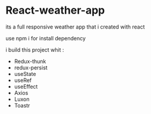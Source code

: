 # React-weather-app
its a full responsive weather app that i created with react


use npm i for install dependency


i build this project whit :
- Redux-thunk
- redux-persist
- useState
- useRef
- useEffect
- Axios
- Luxon
- Toastr
